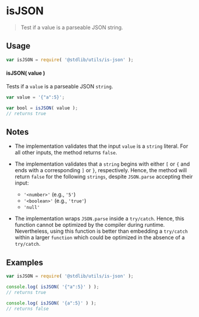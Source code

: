 # isJSON

> Test if a value is a parseable JSON string.

<section class="usage">

## Usage

``` javascript
var isJSON = require( '@stdlib/utils/is-json' );
```

#### isJSON( value )

Tests if a `value` is a parseable JSON `string`.

``` javascript
var value = '{"a":5}';

var bool = isJSON( value );
// returns true
```

</section>

<!-- /.usage -->

<section class="notes">

## Notes

* The implementation validates that the input `value` is a `string` literal. For all other inputs, the method returns `false`.

* The implementation validates that a `string` begins with either `[` or `{` and ends with a corresponding `]` or `}`, respectively. Hence, the method will return `false` for the following `strings`, despite `JSON.parse` accepting their input:

    - `'<number>'` (e.g., `'5'`)
    - `'<boolean>'` (e.g., `'true'`)
    - `'null'`

* The implementation wraps `JSON.parse` inside a `try/catch`. Hence, this function cannot be optimized by the compiler during runtime. Nevertheless, using this function is better than embedding a `try/catch` within a larger `function` which could be optimized in the absence of a `try/catch`.

</section>

<!-- /.notes -->

<section class="examples">

## Examples

``` javascript
var isJSON = require( '@stdlib/utils/is-json' );

console.log( isJSON( '{"a":5}' ) );
// returns true

console.log( isJSON( '{a":5}' ) );
// returns false
```

</section>

<!-- /.examples -->

<section class="links">

</section>

<!-- /.links -->
